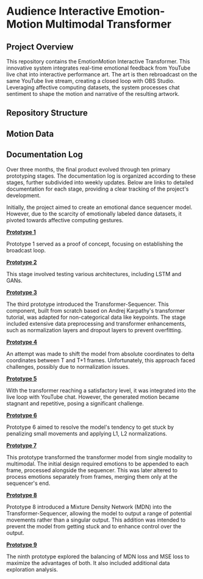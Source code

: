 # Audience Interactive Emotion-Motion Multimodal Transformer

## Project Overview
This repository contains the EmotionMotion Interactive Transformer. This innovative system integrates real-time emotional feedback from YouTube live chat into interactive performance art. The art is then rebroadcast on the same YouTube live stream, creating a closed loop with OBS Studio. Leveraging affective computing datasets, the system processes chat sentiment to shape the motion and narrative of the resulting artwork.

## Repository Structure

## Motion Data

## Documentation Log

Over three months, the final product evolved through ten primary prototyping stages. The documentation log is organized according to these stages, further subdivided into weekly updates. Below are links to detailed documentation for each stage, providing a clear tracking of the project's development.

Initially, the project aimed to create an emotional dance sequencer model. However, due to the scarcity of emotionally labeled dance datasets, it pivoted towards affective computing gestures.

[**Prototype 1**](documentation/prototype_1.md)

Prototype 1 served as a proof of concept, focusing on establishing the broadcast loop.

[**Prototype 2**](documentation/prototype_2.md)

This stage involved testing various architectures, including LSTM and GANs.

[**Prototype 3**](documentation/prototype_3.md)

The third prototype introduced the Transformer-Sequencer. This component, built from scratch based on Andrej Karpathy's transformer tutorial, was adapted for non-categorical data like keypoints. The stage included extensive data preprocessing and transformer enhancements, such as normalization layers and dropout layers to prevent overfitting.

[**Prototype 4**](documentation/prototype_4.md)

An attempt was made to shift the model from absolute coordinates to delta coordinates between T and T+1 frames. Unfortunately, this approach faced challenges, possibly due to normalization issues.

[**Prototype 5**](documentation/prototype_5.md)

With the transformer reaching a satisfactory level, it was integrated into the live loop with YouTube chat. However, the generated motion became stagnant and repetitive, posing a significant challenge.

[**Prototype 6**](documentation/prototype_6.md)

Prototype 6 aimed to resolve the model's tendency to get stuck by penalizing small movements and applying L1, L2 normalizations.

[**Prototype 7**](documentation/prototype_7.md)

This prototype transformed the transformer model from single modality to multimodal. The initial design required emotions to be appended to each frame, processed alongside the sequencer. This was later altered to process emotions separately from frames, merging them only at the sequencer's end.

[**Prototype 8**](documentation/prototype_8.md)

Prototype 8 introduced a Mixture Density Network (MDN) into the Transformer-Sequencer, allowing the model to output a range of potential movements rather than a singular output. This addition was intended to prevent the model from getting stuck and to enhance control over the output.

[**Prototype 9**](documentation/prototype_9.md)

The ninth prototype explored the balancing of MDN loss and MSE loss to maximize the advantages of both. It also included additional data exploration analysis.

